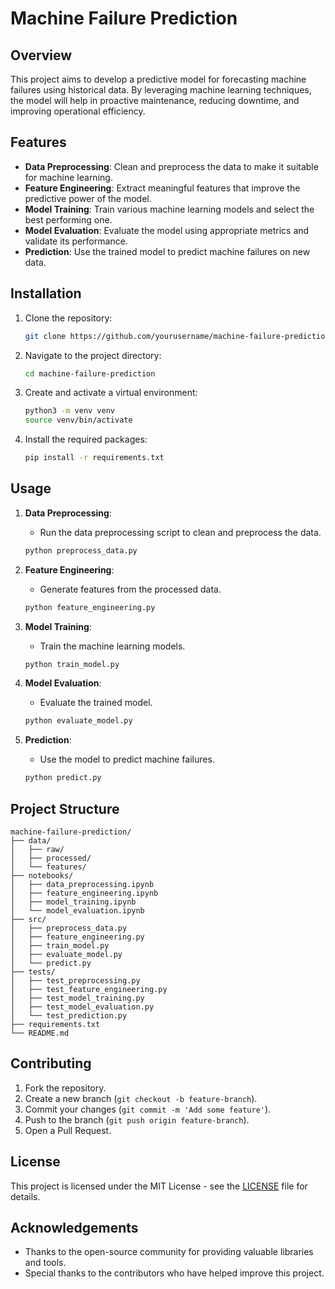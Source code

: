 # Machine Failure Prediction

## Overview

This project aims to develop a predictive model for forecasting machine failures using historical data. By leveraging machine learning techniques, the model will help in proactive maintenance, reducing downtime, and improving operational efficiency.

## Features

- **Data Preprocessing**: Clean and preprocess the data to make it suitable for machine learning.
- **Feature Engineering**: Extract meaningful features that improve the predictive power of the model.
- **Model Training**: Train various machine learning models and select the best performing one.
- **Model Evaluation**: Evaluate the model using appropriate metrics and validate its performance.
- **Prediction**: Use the trained model to predict machine failures on new data.

## Installation

1. Clone the repository:
   ```bash
   git clone https://github.com/yourusername/machine-failure-prediction.git
   ```
2. Navigate to the project directory:
   ```bash
   cd machine-failure-prediction
   ```
3. Create and activate a virtual environment:
   ```bash
   python3 -m venv venv
   source venv/bin/activate
   ```
4. Install the required packages:
   ```bash
   pip install -r requirements.txt
   ```

## Usage

1. **Data Preprocessing**:
   - Run the data preprocessing script to clean and preprocess the data.
   ```bash
   python preprocess_data.py
   ```

2. **Feature Engineering**:
   - Generate features from the processed data.
   ```bash
   python feature_engineering.py
   ```

3. **Model Training**:
   - Train the machine learning models.
   ```bash
   python train_model.py
   ```

4. **Model Evaluation**:
   - Evaluate the trained model.
   ```bash
   python evaluate_model.py
   ```

5. **Prediction**:
   - Use the model to predict machine failures.
   ```bash
   python predict.py
   ```

## Project Structure

```
machine-failure-prediction/
├── data/
│   ├── raw/
│   ├── processed/
│   └── features/
├── notebooks/
│   ├── data_preprocessing.ipynb
│   ├── feature_engineering.ipynb
│   ├── model_training.ipynb
│   └── model_evaluation.ipynb
├── src/
│   ├── preprocess_data.py
│   ├── feature_engineering.py
│   ├── train_model.py
│   ├── evaluate_model.py
│   └── predict.py
├── tests/
│   ├── test_preprocessing.py
│   ├── test_feature_engineering.py
│   ├── test_model_training.py
│   ├── test_model_evaluation.py
│   └── test_prediction.py
├── requirements.txt
└── README.md
```

## Contributing

1. Fork the repository.
2. Create a new branch (`git checkout -b feature-branch`).
3. Commit your changes (`git commit -m 'Add some feature'`).
4. Push to the branch (`git push origin feature-branch`).
5. Open a Pull Request.

## License

This project is licensed under the MIT License - see the [LICENSE](LICENSE) file for details.

## Acknowledgements

- Thanks to the open-source community for providing valuable libraries and tools.
- Special thanks to the contributors who have helped improve this project.

